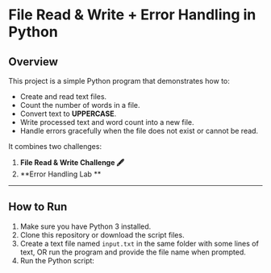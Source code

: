 # File Read & Write + Error Handling in Python

## Overview
This project is a simple Python program that demonstrates how to:
- Create and read text files.
- Count the number of words in a file.
- Convert text to **UPPERCASE**.
- Write processed text and word count into a new file.
- Handle errors gracefully when the file does not exist or cannot be read.

It combines two challenges:
1. **File Read & Write Challenge 🖋**
2. **Error Handling Lab **

---

## How to Run
1. Make sure you have Python 3 installed.
2. Clone this repository or download the script files.
3. Create a text file named `input.txt` in the same folder with some lines of text, OR run the program and provide the file name when prompted.
4. Run the Python script:
   
